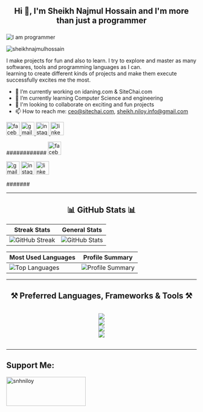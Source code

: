 <!---
Header
-->

<h2 align="center">Hi 👋, I'm Sheikh Najmul Hossain and I'm more than just a programmer</h2>
<h3 align="center"></h3>

 ![I am programmer](https://raw.githubusercontent.com/abhisheknaiidu/abhisheknaiidu/master/code.gif) 


<p align="left"> <img src="https://komarev.com/ghpvc/?username=sheikhnajmulhossain&label=Profile%20views&color=0e75b6&style=flat" alt="sheikhnajmulhossain" /> </p>

I make projects for fun and also to learn. I try to explore and master as many softwares, tools and programming languages as I can. <br>
learning  to create different kinds of projects and make them execute successfully excites me the most.




- 🔭 I’m currently working on idaning.com & SiteChai.com 
- 🌱 I’m currently learning Computer Science and engineering
- 👯 I'm looking to collaborate on exciting and fun projects
- 📫 How to reach me: ceo@sitechai.com, sheikh.niloy.info@gmail.com


<!---
Social Media
-->
<div align="left">
<a href="https://www.facebook.com/sheikhhossain.facebook" target="_blank">
    <img src="https://img.shields.io/static/v1?message=Facebook&logo=facebook&label=&color=1877F2&logoColor=white&labelColor=&style=for-the-badge" 
         height="35" alt="facebook logo" />
</a>
<a href="mailto:sheikh.niloy.info@gmail.com">
    <img src="https://img.shields.io/static/v1?message=Gmail&logo=gmail&label=&color=D14836&logoColor=white&labelColor=&style=for-the-badge" 
         height="35" alt="gmail logo" />
</a>
<a href="https://www.instagram.com/snh_niloy" target="_blank">
    <img src="https://img.shields.io/static/v1?message=Instagram&logo=instagram&label=&color=E4405F&logoColor=white&labelColor=&style=for-the-badge" 
         height="35" alt="instagram logo" />
</a>
<a href="https://www.linkedin.com/in/sheikhnajmulhossain" target="_blank">
    <img src="https://img.shields.io/static/v1?message=LinkedIn&logo=linkedin&label=&color=0A66C2&logoColor=white&labelColor=&style=for-the-badge" 
         height="35" alt="linkedin logo" />
</a>
</div>


############
<a href="https://www.facebook.com/YOUR_PAGE" target="_blank" style="text-decoration: none;">
    <img src="https://img.shields.io/static/v1?message=Facebook&logo=facebook&label=&color=1877F2&logoColor=white&labelColor=&style=for-the-badge" 
         height="35" alt="facebook logo" />
</a>

<a href="mailto:your-email@gmail.com" style="text-decoration: none;">
    <img src="https://img.shields.io/static/v1?message=Gmail&logo=gmail&label=&color=D14836&logoColor=white&labelColor=&style=for-the-badge" 
         height="35" alt="gmail logo" />
</a>

<a href="https://www.instagram.com/YOUR_USERNAME" target="_blank" style="text-decoration: none;">
    <img src="https://img.shields.io/static/v1?message=Instagram&logo=instagram&label=&color=E4405F&logoColor=white&labelColor=&style=for-the-badge" 
         height="35" alt="instagram logo" />
</a>

<a href="https://www.linkedin.com/in/YOUR_PROFILE" target="_blank" style="text-decoration: none;">
    <img src="https://img.shields.io/static/v1?message=LinkedIn&logo=linkedin&label=&color=0A66C2&logoColor=white&labelColor=&style=for-the-badge" 
         height="35" alt="linkedin logo" />
</a>

#######

<hr/>
<h2 align="center"> 📊 GitHub Stats 📊 </h2>

| Streak Stats | General Stats |
|-------------|--------------|
| ![GitHub Streak](https://github-readme-streak-stats.herokuapp.com/?user=sheikhnajmulhossain&theme=dracula&hide_border=true) | ![GitHub Stats](https://github-readme-stats.vercel.app/api?username=sheikhnajmulhossain&hide_title=false&hide_rank=false&show_icons=true&include_all_commits=true&count_private=true&disable_animations=false&theme=dracula&locale=en&hide_border=true) |

| Most Used Languages | Profile Summary |
|----------------------|----------------|
| ![Top Languages](https://github-readme-stats.vercel.app/api/top-langs?username=sheikhnajmulhossain&locale=en&hide_title=false&layout=compact&card_width=320&langs_count=5&theme=dracula&hide_border=true) | ![Profile Summary](https://github-profile-summary-cards.vercel.app/api/cards/profile-details?username=sheikhnajmulhossain&theme=dracula&hide_border=true) |


<!-- Languages, Frameworks & Tools -->
<hr/>

<h2 align="center">⚒️ Preferred Languages, Frameworks & Tools ⚒️</h2>

<br/>

<div align="center">
    <img src="https://skillicons.dev/icons?i=cpp,cs,python,java,bash,bootstrap,php,html,css" />
    <br/>
    <img src="https://skillicons.dev/icons?i=wordpress,bun,npm,yarn,aws,docker,mysql,vercel,sublime" />
    <br/>
    <img src="https://skillicons.dev/icons?i=powershell,dotnet,nextjs,react,nuxt,laravel,linux,nginx,ubuntu" />
    <br/>
    <img src="https://skillicons.dev/icons?i=git,unreal,unity,vscode,atom,eclipse,pr,photoshop,ai" />
</div>

<br/>
<hr/>



<h2 align="left">Support Me:</h2>
<p><a href="https://www.paypal.me/snhniloy"> <img align="left" src="https://lavendercottagecattery.co.uk/wp-content/uploads/2022/10/CITYPNG.COMDownload-PayPal-Yellow-Payment-Button-PNG-2100x770-2.png" height="77" width="210" alt="snhniloy" /></a></p><br><br><br>

